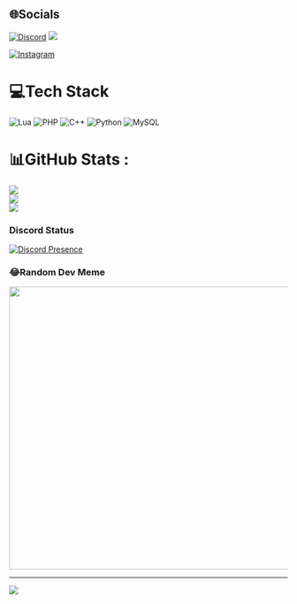 ## 🌐Socials
[![Discord](https://img.shields.io/badge/Discord-%237289DA.svg?logo=discord&logoColor=white)](https://discord.gg/4kBbHHx7Bj) 
<img src="https://img.shields.io/discord/803577880410980364?style=for-the-badge&logo=discord&labelColor=7289da&logoColor=white&color=2c2f33&label=Discord"/>

[![Instagram](https://img.shields.io/badge/Instagram-%23E4405F.svg?logo=Instagram&logoColor=white)](https://instagram.com/radinpirooz) 

# 💻Tech Stack
![Lua](https://img.shields.io/badge/lua-%232C2D72.svg?style=for-the-badge&logo=lua&logoColor=white) ![PHP](https://img.shields.io/badge/php-%23777BB4.svg?style=for-the-badge&logo=php&logoColor=white) ![C++](https://img.shields.io/badge/c++-%2300599C.svg?style=for-the-badge&logo=c%2B%2B&logoColor=white) ![Python](https://img.shields.io/badge/python-3670A0?style=for-the-badge&logo=python&logoColor=ffdd54) ![MySQL](https://img.shields.io/badge/mysql-%2300f.svg?style=for-the-badge&logo=mysql&logoColor=white)
# 📊GitHub Stats :
![](https://github-readme-stats.vercel.app/api?username=RadinPirouz&theme=radical&hide_border=false&include_all_commits=false&count_private=true)<br/>
![](https://github-readme-streak-stats.herokuapp.com/?user=RadinPirouz&theme=radical&hide_border=false)<br/>
![](https://github-readme-stats.vercel.app/api/top-langs/?username=RadinPirouz&theme=radical&hide_border=false&include_all_commits=false&count_private=true&layout=compact)
### Discord Status
[![Discord Presence](https://lanyard-profile-readme.vercel.app/api/587998193963237387)](https://discord.com/users/587998193963237387)

### 😂Random Dev Meme
<img src="https://random-memer.herokuapp.com/" width="512px"/>

---
[![](https://visitcount.itsvg.in/api?id=RadinPirouz&icon=0&color=11)](https://visitcount.itsvg.in)
